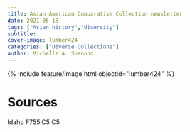 ```yaml
---
title: Asian American Comparative Collection newsletter
date: 2021-06-18
tags: ["Asian history","diversity"]
subtitle: 
cover-image: lumber424
categories: ["Diverse Collections"]
author: Michelle A. Shannon
---
```


{% include feature/image.html objectid="lumber424" %}

# Sources

Idaho F755.C5 C5